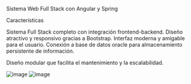 Sistema Web Full Stack con Angular y Spring

Características

Sistema Full Stack completo con integración frontend-backend.
Diseño atractivo y responsivo gracias a Bootstrap.
Interfaz moderna y amigable para el usuario.
Conexión a base de datos oracle para almacenamiento persistente de información.

Diseño modular que facilita el mantenimiento y la escalabilidad.


![image](https://github.com/user-attachments/assets/3b93fd9c-85e9-49c9-a602-e7e06656867b)
![image](https://github.com/user-attachments/assets/170f2451-805f-42fc-bbc3-85cb96eb1d1f)
